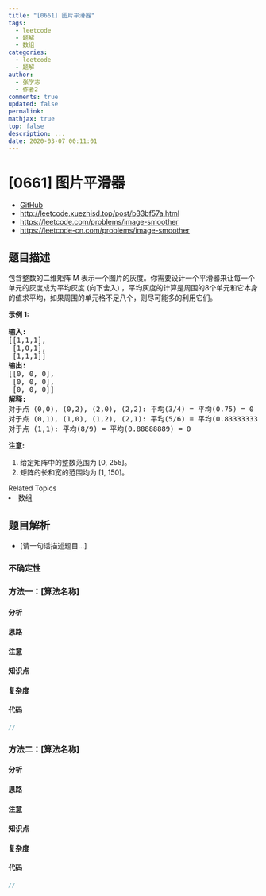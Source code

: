 ```yaml
---
title: "[0661] 图片平滑器"
tags:
  - leetcode
  - 题解
  - 数组
categories:
  - leetcode
  - 题解
author:
  - 张学志
  - 作者2
comments: true
updated: false
permalink:
mathjax: true
top: false
description: ...
date: 2020-03-07 00:11:01
---
```



# [0661] 图片平滑器
* [GitHub](https://github.com/algoboy101/LeetCodeCrowdsource/tree/master/_posts/QA/%5B0661%5D%20%E5%9B%BE%E7%89%87%E5%B9%B3%E6%BB%91%E5%99%A8.md)
* http://leetcode.xuezhisd.top/post/b33bf57a.html
* https://leetcode.com/problems/image-smoother
* https://leetcode-cn.com/problems/image-smoother


## 题目描述

<p>包含整数的二维矩阵 M 表示一个图片的灰度。你需要设计一个平滑器来让每一个单元的灰度成为平均灰度&nbsp;(向下舍入) ，平均灰度的计算是周围的8个单元和它本身的值求平均，如果周围的单元格不足八个，则尽可能多的利用它们。</p>

<p><strong>示例 1:</strong></p>

<pre>
<strong>输入:</strong>
[[1,1,1],
 [1,0,1],
 [1,1,1]]
<strong>输出:</strong>
[[0, 0, 0],
 [0, 0, 0],
 [0, 0, 0]]
<strong>解释:</strong>
对于点 (0,0), (0,2), (2,0), (2,2): 平均(3/4) = 平均(0.75) = 0
对于点 (0,1), (1,0), (1,2), (2,1): 平均(5/6) = 平均(0.83333333) = 0
对于点 (1,1): 平均(8/9) = 平均(0.88888889) = 0
</pre>

<p><strong>注意:</strong></p>

<ol>
	<li>给定矩阵中的整数范围为 [0, 255]。</li>
	<li>矩阵的长和宽的范围均为&nbsp;[1, 150]。</li>
</ol>
<div><div>Related Topics</div><div><li>数组</li></div></div>


## 题目解析
* [请一句话描述题目...]

### 不确定性


### 方法一：[算法名称]

#### 分析

#### 思路

#### 注意

#### 知识点

#### 复杂度

#### 代码

```cpp
//
```


### 方法二：[算法名称]

#### 分析

#### 思路

#### 注意

#### 知识点

#### 复杂度

#### 代码

```cpp
//
```


